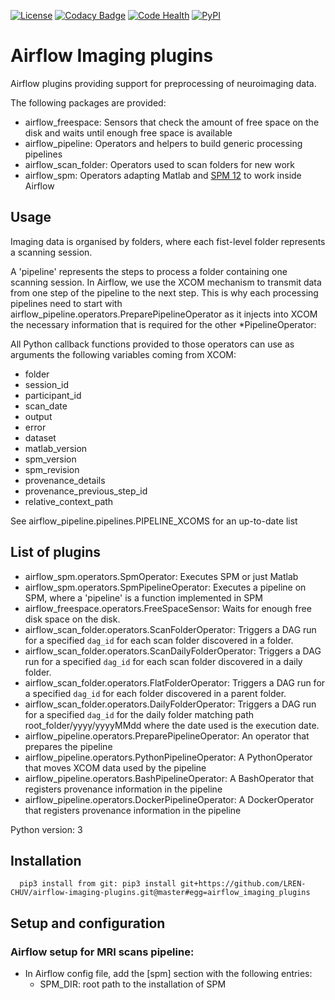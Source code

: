 [![License](https://img.shields.io/badge/license-Apache--2.0-blue.svg)](https://github.com/LREN-CHUV/airflow-imaging-plugins/blob/master/LICENSE) [![Codacy Badge](https://api.codacy.com/project/badge/Grade/7a9c796392e4420495ee1fabd0fce9ae)](https://www.codacy.com/app/hbp-mip/airflow-imaging-plugins?utm_source=github.com&amp;utm_medium=referral&amp;utm_content=LREN-CHUV/airflow-imaging-plugins&amp;utm_campaign=Badge_Grade) [![Code Health](https://landscape.io/github/LREN-CHUV/airflow-imaging-plugins/master/landscape.svg?style=flat)](https://landscape.io/github/LREN-CHUV/airflow-imaging-plugins/master) [![PyPI](https://img.shields.io/pypi/v/airflow-imaging-plugins.svg)](https://pypi.python.org/pypi/airflow-imaging-plugins/)

# Airflow Imaging plugins

Airflow plugins providing support for preprocessing of neuroimaging data.

The following packages are provided:

* airflow_freespace: Sensors that check the amount of free space on the disk and waits until enough free space is available
* airflow_pipeline: Operators and helpers to build generic processing pipelines
* airflow_scan_folder: Operators used to scan folders for new work
* airflow_spm: Operators adapting Matlab and [SPM 12](http://www.fil.ion.ucl.ac.uk/spm) to work inside Airflow

## Usage

Imaging data is organised by folders, where each fist-level folder represents a scanning session.

A 'pipeline' represents the steps to process a folder containing one scanning session.
In Airflow, we use the XCOM mechanism to transmit data from one step of the pipeline to the next step.
This is why each processing pipelines need to start with airflow_pipeline.operators.PreparePipelineOperator as it injects into XCOM the necessary information that is required for the other \*PipelineOperator:

All Python callback functions provided to those operators can use as arguments the following variables coming from XCOM:

* folder
* session_id
* participant_id
* scan_date
* output
* error
* dataset
* matlab_version
* spm_version
* spm_revision
* provenance_details
* provenance_previous_step_id
* relative_context_path

See airflow_pipeline.pipelines.PIPELINE_XCOMS for an up-to-date list

## List of plugins

* airflow_spm.operators.SpmOperator: Executes SPM or just Matlab
* airflow_spm.operators.SpmPipelineOperator: Executes a pipeline on SPM, where a 'pipeline' is a function implemented in SPM
* airflow_freespace.operators.FreeSpaceSensor: Waits for enough free disk space on the disk.
* airflow_scan_folder.operators.ScanFolderOperator: Triggers a DAG run for a specified ``dag_id`` for each scan folder discovered in a folder.
* airflow_scan_folder.operators.ScanDailyFolderOperator: Triggers a DAG run for a specified ``dag_id`` for each scan folder discovered in a daily folder.
* airflow_scan_folder.operators.FlatFolderOperator: Triggers a DAG run for a specified ``dag_id`` for each folder discovered in a parent folder.
* airflow_scan_folder.operators.DailyFolderOperator: Triggers a DAG run for a specified ``dag_id`` for the daily folder matching path
  root_folder/yyyy/yyyyMMdd where the date used is the execution date.
* airflow_pipeline.operators.PreparePipelineOperator: An operator that prepares the pipeline
* airflow_pipeline.operators.PythonPipelineOperator: A PythonOperator that moves XCOM data used by the pipeline
* airflow_pipeline.operators.BashPipelineOperator: A BashOperator that registers provenance information in the pipeline
* airflow_pipeline.operators.DockerPipelineOperator: A DockerOperator that registers provenance information in the pipeline

Python version: 3

## Installation

```
  pip3 install from git: pip3 install git+https://github.com/LREN-CHUV/airflow-imaging-plugins.git@master#egg=airflow_imaging_plugins
```

## Setup and configuration

### Airflow setup for MRI scans pipeline:

* In Airflow config file, add the [spm] section with the following entries:
   * SPM_DIR: root path to the installation of SPM
